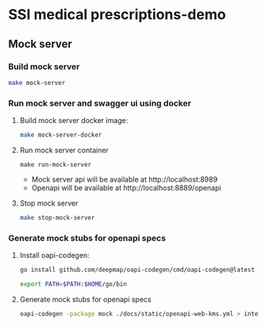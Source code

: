 # SSI medical prescriptions-demo

## Mock server

### Build mock server
```bash
make mock-server
```

### Run mock server and swagger ui using docker
1. Build mock server docker image:
    ```bash
    make mock-server-docker
    ```
2. Run mock server container
    ```
    make run-mock-server
    ```
    - Mock server api will be available at http://localhost:8989
    - Openapi will be available at http://localhost:8889/openapi

3. Stop mock server
    ```bash
    make stop-mock-server
    ```
### Generate mock stubs for openapi specs
1. Install oapi-codegen:
    ```bash
    go install github.com/deepmap/oapi-codegen/cmd/oapi-codegen@latest
    ```
    ```bash
    export PATH=$PATH:$HOME/go/bin
    ```
2. Generate mock stubs for openapi specs
    ```bash
    oapi-codegen -package mock ./docs/static/openapi-web-kms.yml > internal controller/mock/ssimp_mock.gen.go
    ```
